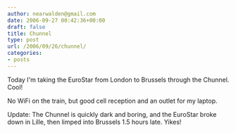 ```yaml
---
author: nearwalden@gmail.com
date: 2006-09-27 00:42:36+00:00
draft: false
title: Chunnel
type: post
url: /2006/09/26/chunnel/
categories:
- posts
---
```


Today I'm taking the EuroStar from London to Brussels through the Chunnel.  Cool!





No WiFi on the train, but good cell reception and an outlet for my laptop.





Update:  The Chunnel is quickly dark and boring, and the EuroStar broke down in Lille, then limped into Brussels 1.5 hours late.  Yikes!




